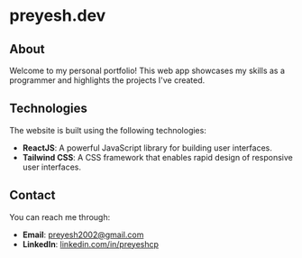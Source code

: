 # preyesh.dev

## About
Welcome to my personal portfolio! This web app showcases my skills as a programmer and highlights the projects I've created.



## Technologies

The website is built using the following technologies:
- **ReactJS**: A powerful JavaScript library for building user interfaces.
- **Tailwind CSS**: A CSS framework that enables rapid design of responsive user interfaces.

## Contact

You can reach me through:
- **Email**: [preyesh2002@gmail.com](mailto:preyesh2002@gmail.com)
- **LinkedIn**: [linkedin.com/in/preyeshcp](https://linkedin.com/in/preyeshcp)
